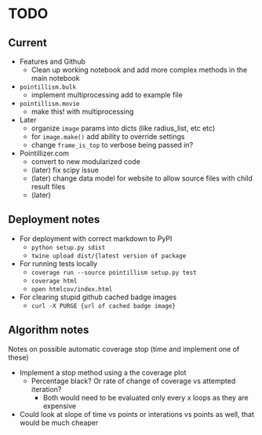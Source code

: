 # TODO

## Current

* Features and Github
  * Clean up working notebook and add more complex methods in the main notebook
* `pointillism.bulk`
  * implement multiprocessing add to example file
* `pointillism.movie`
  * make this! with multiprocessing
* Later
  * organize `image` params into dicts (like radius_list, etc etc)
  * for `image.make()` add ability to override settings
  * change `frame_is_top` to verbose being passed in?
* Pointillizer.com
  * convert to new modularized code
  * (later) fix scipy issue
  * (later) change data model for website to allow source files with child result files
  * (later) 

## Deployment notes
* For deployment with correct markdown to PyPI
  * `python setup.py sdist`
  * `twine upload dist/{latest version of package`
* For running tests locally
  * `coverage run --source pointillism setup.py test`
  * `coverage html`
  * `open htmlcov/index.html`
* For clearing stupid github cached badge images
  * `curl -X PURGE {url of cached badge image}`



## Algorithm notes
Notes on possible automatic coverage stop (time and implement one of these)
* Implement a stop method using a the coverage plot
  * Percentage black? Or rate of change of coverage vs attempted iteration?
    * Both would need to be evaluated only every x loops as they are expensive
* Could look at slope of time vs points or interations vs points as well, that would be much cheaper


